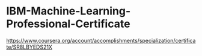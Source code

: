 # IBM-Machine-Learning-Professional-Certificate

https://www.coursera.org/account/accomplishments/specialization/certificate/SR8LBYEDS21X
